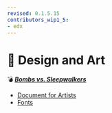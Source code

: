 ```yaml
---
revised: 0.1.5.15
contributors_wip1_5:
- edx
---
```


# 📁 Design and Art

💣 ***[Bombs vs. Sleepwalkers][home]***

- [Document for Artists][doc4artists]
- [Fonts][fonts]

[home]: /README.md
[doc4artists]: /design_art/document_for_artists.md
[fonts]: /design_art/fonts.md
